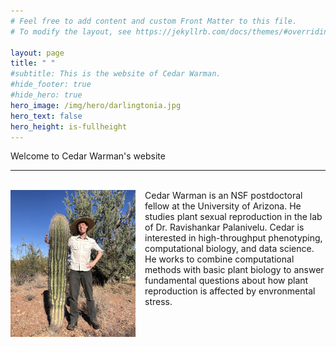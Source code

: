 ```yaml
---
# Feel free to add content and custom Front Matter to this file.
# To modify the layout, see https://jekyllrb.com/docs/themes/#overriding-theme-defaults

layout: page
title: " " 
#subtitle: This is the website of Cedar Warman.
#hide_footer: true
#hide_hero: true
hero_image: /img/hero/darlingtonia.jpg
hero_text: false
hero_height: is-fullheight
---
```


<!--
<style type="text/css">
    img { float: left; 
          max-width:30%;
          min-width:200px;
          height:auto;
          margin-right:15px; 
          border: 1px solid #000000; }
</style>
-->

<style type="text/css">
    img { float: left; 
          max-width:30%;
          min-width:200px;
          height:auto;
          margin-right:15px; }
</style>

<div class="container is-max-desktop">
    <p class="title is-2">Welcome to Cedar Warman's website</p>
</div>

<div class="container is-max-desktop">
    <hr>
    <br>
    <img src="/img/cactus_selfie.jpg" alt="Selfie with saguaro cactus">Cedar Warman is an NSF postdoctoral fellow at the University of Arizona. He studies plant sexual reproduction in the lab of Dr. Ravishankar Palanivelu. Cedar is interested in high-throughput phenotyping, computational biology, and data science. He works to combine computational methods with basic plant biology to answer fundamental questions about how plant reproduction is affected by envronmental stress.
</div>
